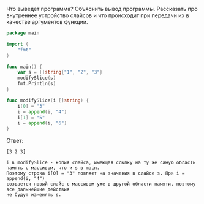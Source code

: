 Что выведет программа? Объяснить вывод программы. Рассказать про внутреннее устройство слайсов и что происходит при передачи их в качестве аргументов функции.

```go
package main

import (
	"fmt"
)

func main() {
	var s = []string{"1", "2", "3"}
	modifySlice(s)
	fmt.Println(s)
}

func modifySlice(i []string) {
	i[0] = "3"
	i = append(i, "4")
	i[1] = "5"
	i = append(i, "6")
}
```

Ответ:
```
[3 2 3]

i в modifySlice - копия слайса, имеющая ссылку на ту же самую область память с массивом, что и s в main.
Поэтому строка i[0] = "3" повляет на значения в слайсе s. При i = append(i, "4") 
создается новый слайс с массивом уже в другой области памяти, поэтому все дальнейшие действия
не будут изменять s.

```
